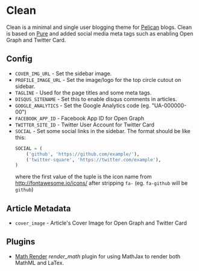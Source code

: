 Clean
====
Clean is a minimal and single user blogging theme for [Pelican](http://docs.getpelican.com/) blogs. Clean is based on [Pure](http://purepelican.com) and added social media meta tags such as enabling Open Graph and Twitter Card.

## Config
* `COVER_IMG_URL` - Set the sidebar image.
* `PROFILE_IMAGE_URL` - Set the image/logo for the top circle cutout on sidebar.
* `TAGLINE` - Used for the page titles and some meta tags.
* `DISQUS_SITENAME` - Set this to enable disqus comments in articles.
* `GOOGLE_ANALYTICS` - Set the Google Analytics code (eg. "UA-000000-00")
*  `FACEBOOK_APP_ID` - Facebook App ID for Open Graph
* `TWITTER_SITE_ID` - Twitter User Account for Twitter Card
* `SOCIAL` - Set some social links in the sidebar. The format should be like this:
    ```python
    SOCIAL = (
        ('github', 'https://github.com/example/'),
        ('twitter-square', 'https://twitter.com/example'),
    )
    ```
    where the first value of the tuple is the icon name from http://fontawesome.io/icons/ after stripping `fa-` (eg. `fa-github` will be `github`)


## Article Metadata
* `cover_image` - Article's Cover Image for Open Graph and Twitter Card

## Plugins
* [Math Render](https://github.com/getpelican/pelican-plugins/tree/master/render_math) *render_math* plugin for using MathJax to render both MathML and LaTex.
